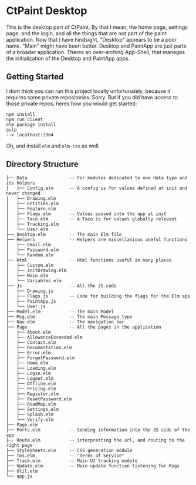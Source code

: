 # CtPaint Desktop

This is the desktop part of CtPaint. By that I mean, the home page, settings page, and the login, and all the things that are not part of the paint application. Now that I have hindsight, "Desktop" appears to be a poor name. "Main" might have been better. Desktop and PaintApp are just parts of a broader application. Theres an over-arching App-Shell, that manages the initialization of the Desktop and PaintApp apps. 

## Getting Started

I dont think you can run this project locally unfortunately, because it requires some private repositories. Sorry. But if you did have access to those private repos, heres how you would get started:

```
npm install
npm run client
elm package install
gulp
--> localhost:2964
```

Oh, and install `elm` and `elm-css` as well.

## Directory Structure

```
├── Data                -- For modules dedicated to one data type and its helpers
│   ├── Config.elm      -- A config is for values defined at init and never changed
│   ├── Drawing.elm
│   ├── Entities.elm
│   ├── Feature.elm
│   ├── Flags.elm       -- Values passed into the app at init
│   ├── Taco.elm        -- A Taco is for values globally relevant
│   ├── Tracking.elm
│   └── User.elm
├── Desktop.elm         -- The main Elm file
├── Helpers             -- Helpers are miscellanious useful functions
│   ├── Email.elm
│   ├── Password.elm
│   └── Random.elm
├── Html                -- Html functions useful in many places
│   ├── Custom.elm
│   ├── InitDrawing.elm
│   ├── Main.elm
│   └── Variables.elm
├── Js                  -- All the JS code
│   ├── Drawing.js
│   ├── Flags.js        -- Code for building the flags for the Elm app
│   ├── PaintApp.js
│   └── User.js
├── Model.elm           -- The main Model
├── Msg.elm             -- The main Message type
├── Nav.elm             -- The navigation bar
├── Page                -- All the pages in the application
│   ├── About.elm
│   ├── AllowanceExceeded.elm
│   ├── Contact.elm
│   ├── Documentation.elm
│   ├── Error.elm
│   ├── ForgotPassword.elm
│   ├── Home.elm
│   ├── Loading.elm
│   ├── Login.elm
│   ├── Logout.elm
│   ├── Offline.elm
│   ├── Pricing.elm
│   ├── Register.elm
│   ├── ResetPassword.elm
│   ├── RoadMap.elm
│   ├── Settings.elm
│   ├── Splash.elm
│   └── Verify.elm
├── Page.elm
├── Ports.elm           -- Sending information into the JS side of the app
├── Route.elm           -- interpretting the url, and routing to the right page
├── Stylesheets.elm     -- CSS generation module
├── Tos.elm             -- "Terms of Service"
├── Track.elm           -- Main UI tracking module
├── Update.elm          -- Main update function listening for Msgs
├── Util.elm
└── app.js
```